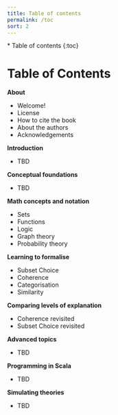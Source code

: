 ```yaml
---
title: Table of contents
permalink: /toc
sort: 2
---
```


<div id="toc-wrapper" markdown="1">
* Table of contents
{:toc}
</div>

# Table of Contents

**About**
* Welcome!
* License
* How to cite the book
* About the authors
* Acknowledgements

**Introduction**
* TBD

**Conceptual foundations**
* TBD

**Math concepts and notation**
* Sets
* Functions
* Logic
* Graph theory
* Probability theory

**Learning to formalise**
* Subset Choice
* Coherence
* Categorisation
* Similarity

**Comparing levels of explanation**
* Coherence revisited
* Subset Choice revisited

**Advanced topics**
* TBD

**Programming in Scala**
* TBD

**Simulating theories**
* TBD
